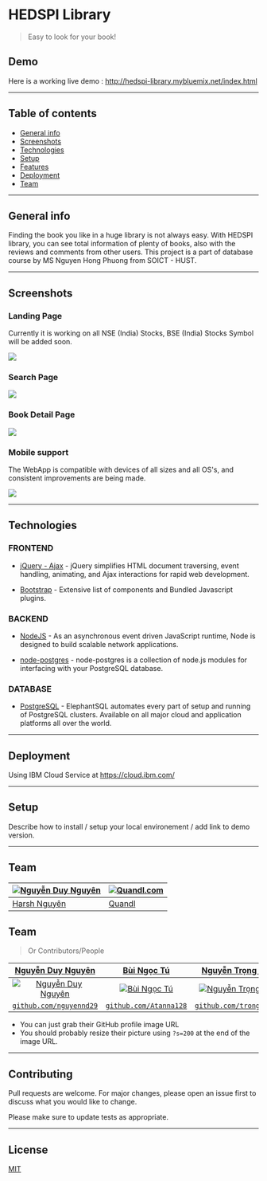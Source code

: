 # HEDSPI Library
> Easy to look for your book!
## Demo
Here is a working live demo :  http://hedspi-library.mybluemix.net/index.html
___
## Table of contents
* [General info](#general-info)
* [Screenshots](#screenshots)
* [Technologies](#technologies)
* [Setup](#setup)
* [Features](#features)
* [Deployment](#deployment)
* [Team](#team)
---
## General info
Finding the book you like in a huge library is not always easy. With HEDSPI library, you can see total information of plenty of books, also with the reviews and comments from other users.
This project is a part of database course by MS Nguyen Hong Phuong from SOICT - HUST.

---

## Screenshots

### Landing Page
Currently it is working on all NSE (India) Stocks, BSE (India) Stocks Symbol will be added soon.

![](https://scontent.fhan3-1.fna.fbcdn.net/v/t1.0-9/59649002_2346217765656050_4378662537718136832_o.jpg?_nc_cat=109&_nc_oc=AQn13A2YUtq0X95_qzoedrn_fvNzSRhi3hTPMeKqltrjRSDNZ_Aq1DO3JSwmwKjY5TFv8HuTRB82u1kWYJVzWGV_&_nc_ht=scontent.fhan3-1.fna&oh=0251f5293f5f4887be6c287183e853f1&oe=5D737BB5)

### Search Page
![](https://scontent.fhan4-1.fna.fbcdn.net/v/t1.0-9/59558750_2346217758989384_4454688982185279488_o.jpg?_nc_cat=104&_nc_oc=AQnCa_78USg2baHTwTrr_-xhWaBZtcqigxoee-BeBiJ58l4ivTR75KA2yogcWOOvB7Rs3KhVsDj-L6cXIDtzKDTg&_nc_ht=scontent.fhan4-1.fna&oh=21d45639a5661c0379aedcb937226401&oe=5D6806FE)

### Book Detail Page
![](https://scontent.fhan3-3.fna.fbcdn.net/v/t1.0-9/59654826_2346217738989386_1529594208095043584_o.jpg?_nc_cat=101&_nc_oc=AQkoK5hIw5CSbxWoVzaWS1AwexTpHDDTu2Li4yyYcupZ585UYr9Y_AvnLnh7F0hfZny7-lsbIc-XxJIHrEIO2AgP&_nc_ht=scontent.fhan3-3.fna&oh=9d1cf3fd628444503c52d79f484eb4a1&oe=5D656217)

### Mobile support
The WebApp is compatible with devices of all sizes and all OS's, and consistent improvements are being made.

![](https://scontent.fhan3-2.fna.fbcdn.net/v/t1.0-9/59482094_2346217785656048_6184885496175394816_n.jpg?_nc_cat=103&_nc_oc=AQmPkMpGC7YyAl09E6Kp-3RdMdM2wW-FTJ1ntxPLVlGGdW5Nk8_Dti0OJUY0IKqB9KR4jXwGgkD-vHyjLCqyLW-D&_nc_ht=scontent.fhan3-2.fna&oh=395962964cffcb6e6e3216149f31c7f0&oe=5D69BDDE)

---
## Technologies
### FRONTEND
- [jQuery - Ajax](http://www.w3schools.com/jquery/jquery_ref_ajax.asp) - jQuery simplifies HTML document traversing, event handling, animating, and Ajax interactions for rapid web development.

- [Bootstrap](http://getbootstrap.com/) - Extensive list of components and  Bundled Javascript plugins.

### BACKEND
- [NodeJS](https://nodejs.org/) - As an asynchronous event driven JavaScript runtime, Node is designed to build scalable network applications.

- [node-postgres](https://node-postgres.com) - node-postgres is a collection of node.js modules for interfacing with your PostgreSQL database. 

### DATABASE
- [PostgreSQL](https://www.elephantsql.com) - ElephantSQL automates every part of setup and running of PostgreSQL clusters. Available on all major cloud and application platforms all over the world.

---

## Deployment

Using IBM Cloud Service at https://cloud.ibm.com/

---
## Setup

Describe how to install / setup your local environement / add link to demo version.

---
## Team
[![Nguyễn Duy Nguyên](https://avatars1.githubusercontent.com/u/12688534?v=3&s=144)](https://github.com/nguyennd29)  | [![Quandl.com](https://github.com/iharsh234/WebApp/blob/master/images/quandl.jpg)](https://www.quandl.com/)
---|---
[Harsh Nguyên ](https://github.com/nguyend29) |[Quandl](https://www.quandl.com)

## Team

> Or Contributors/People

| <a href="https://github.com/nguyennd29" target="_blank">**Nguyễn Duy Nguyên**</a> | <a href="https://github.com/Atanna128" target="_blank">**Bùi Ngọc Tú**</a> | <a href="http://github.com" target="_blank">**Nguyễn Trọng Nghĩa**</a> |
| :---: |:---:| :---:|
| [![Nguyễn Duy Nguyên](http://hedspi-library.mybluemix.net/images/ava1.jpg?v=3&s=200)](https://github.com/nguyennd29)    | [![Bùi Ngọc Tú](http://hedspi-library.mybluemix.net/images/ava03.jpeg?v=3&s=200)]() | [![Nguyễn Trọng Nghĩa](http://hedspi-library.mybluemix.net/images/ava02.jpeg?v=3&s=200)]()  |
| <a href="http://github.com/nguyennd29" target="_blank">`github.com/nguyennd29`</a> | <a href="http://github.com/Atanna128" target="_blank">`github.com/Atanna128`</a> | <a href="http://github.com/" target="_blank">`github.com/trongnghia98`</a> |

- You can just grab their GitHub profile image URL
- You should probably resize their picture using `?s=200` at the end of the image URL.

---


## Contributing
Pull requests are welcome. For major changes, please open an issue first to discuss what you would like to change.

Please make sure to update tests as appropriate.

---

## License
[MIT](https://choosealicense.com/licenses/mit/)
